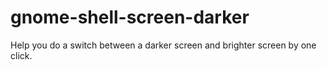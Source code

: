 # gnome-shell-screen-darker
Help you do a switch between a darker screen and brighter screen by one click.

